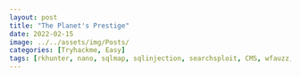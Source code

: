 ```yaml
---
layout: post
title: "The Planet's Prestige"
date: 2022-02-15
image: ../../assets/img/Posts/
categories: [Tryhackme, Easy]
tags: [rkhunter, nano, sqlmap, sqlinjection, searchsploit, CMS, wfauzz, linux]
---
```


<!-- > CoCanDa, a planet known as 'The Heaven of the Universe' has been having a bad year. A series of riots have taken place across the planet due to the frequent abduction of citizens, known as CoCanDians, by a mysterious force. CoCanDa’s Planetary President arranged a war-room with the best brains and military leaders to work on a solution. After the meeting concluded the President was informed his daughter had disappeared. CoCanDa agents spread across multiple planets were working day and night to locate her. Two days later and there’s no update on the situation, no demand for ransom, not even a single clue regarding the whereabouts of the missing people. On the third day a CoCanDa representative, an Army Major on Earth, received an email.

- [encryptomatic .eml viewer](https://www.encryptomatic.com/viewer/)
- [MsgEml](https://msgeml.com/)

![image](https://user-images.githubusercontent.com/58165365/154682900-4f55c88b-3a6f-40a6-9708-3c757e5e73f6.png)

![image](https://user-images.githubusercontent.com/58165365/154682975-bbd8dce2-6073-4efb-8b5c-d626db32db0d.png)

What is the email service used by the malicious actor? (1 points)

![image](https://user-images.githubusercontent.com/58165365/154679539-5df98e97-18f5-436f-9da4-f66bc75779b2.png)

`emkei.cz`

What is the Reply-To email address? (2 points)

![image](https://user-images.githubusercontent.com/58165365/154679410-76dd6f26-ec3c-4d85-a785-eba34c762158.png)

`negeja3921@pashter.com`

What is the filetype of the received attachment which helped to continue the investigation? (1 points)

```bash
➜  file PuzzleToCoCanDa.pdf
PuzzleToCoCanDa.pdf: Zip archive data, at least v2.0 to extract, compression method=deflate
```

To confirm its actually a zip file, we can use a tool called `xxd` to check the Hex signature/Magic bytes of the file.

```bash
➜  xxd PuzzleToCoCanDa.pdf | head
00000000: 504b 0304 1400 0000 0800 2085 3952 080f  PK........ .9R..
00000010: c628 2031 0000 e648 0000 1e00 0000 5075  .( 1...H......Pu
00000020: 7a7a 6c65 546f 436f 4361 6e44 612f 4461  zzleToCoCanDa/Da
00000030: 7567 6874 6572 7343 726f 776e ed7a 6754  ughtersCrown.zgT
00000040: 134a bb6e e85d 4441 8a14 11a4 8526 4d42  .J.n.]DA.....&MB
00000050: 8ba0 80a0 f412 e922 4a95 de7b 5140 2210  ......."J..{Q@".
00000060: 0101 e95d 3a91 de83 4847 915e a4f7 5e12  ...]:...HG.^..^.
00000070: 6a68 c98d fb3b 5f3d e7ae 7dee 5d67 afef  jh...;_=..}.]g..
00000080: ae75 f764 3df9 31e5 9d79 de99 79cb 24d8  .u.d=.1..y..y.$.
00000090: 09ec 3ce0 aaaa 928a 1200 0f0f 0fe0 85fb  ..<.............
```

If we compare the value's with this [list of file signatures](https://en.wikipedia.org/wiki/List_of_file_signatures), we can acertain that it is indeed a zip file.

![image](https://user-images.githubusercontent.com/58165365/154681110-9baaccf2-851a-4adf-8201-edd9e4931b9b.png)

`.zip`

What is the name of the malicious actor? (2 points)

Unzipping the contents of the zip file, we get:

```bash
➜  unzip PuzzleToCoCanDa.pdf
Archive:  PuzzleToCoCanDa.pdf
  inflating: PuzzleToCoCanDa/DaughtersCrown
  inflating: PuzzleToCoCanDa/GoodJobMajor
  inflating: PuzzleToCoCanDa/Money.xlsx
  ➜  tree
.
├── 3EPrcBh52dtr4XdJB8tdZvLVzVYiSJ.zip
├── A Hope to CoCanDa.eml
├── PuzzleToCoCanDa
│   ├── DaughtersCrown
│   ├── GoodJobMajor
│   └── Money.xlsx
└── PuzzleToCoCanDa.pdf
```

Looking at the file information, we get:

```bash
➜  file DaughtersCrown
DaughtersCrown: JPEG image data, JFIF standard 1.01, resolution (DPI), density 120x120, segment length 16, baseline, precision 8, 822x435, components 3
➜  file GoodJobMajor
GoodJobMajor: PDF document, version 1.5, 1 pages
➜  file Money.xlsx
Money.xlsx: Microsoft Excel 2007+
```

Using a tool called [exiftool]() we can try get metadata on the files.

```bash
➜  ./exiftool GoodJobMajor
ExifTool Version Number         : 12.21
File Name                       : GoodJobMajor
Directory                       : PuzzleToCoCanDa
File Size                       : 28 KiB
File Modification Date/Time     : 2021:01:26 11:14:22-05:00
File Access Date/Time           : 2021:01:26 11:14:22-05:00
File Inode Change Date/Time     : 2022:02:18 06:41:42-05:00
File Permissions                : -rw-r--r--
File Type                       : PDF
File Type Extension             : pdf
MIME Type                       : application/pdf
PDF Version                     : 1.5
Linearized                      : No
Author                          : Pestero Negeja
Producer                        : Skia/PDF m90
Page Count                      : 1
```

On the `GoodJobMajor` file we get a name under the Author field.

`Pestero Negeja`

What is the location of the attacker in this Universe? (2 points)

![image](https://user-images.githubusercontent.com/58165365/154681615-691615ef-28a3-4a96-8f6b-6ab5f63050f4.png)

If you want to locate hidden cells in Excel:

![image](https://user-images.githubusercontent.com/58165365/154693263-3f64e05d-93a8-452f-956c-38187318c1a2.png)

![image](https://user-images.githubusercontent.com/58165365/154694500-1c08b7d0-3273-4e72-baf1-5ff01a19181d.png)

![image](https://user-images.githubusercontent.com/58165365/154691848-fac6cf71-790a-4c8c-9574-ae417666bceb.png)

`The Martian Colony, Beside Interplanetary Spaceport`

What could be the probable C&C domain to control the attacker’s autonomous bots? (2 points)

`pashter.com` -->
